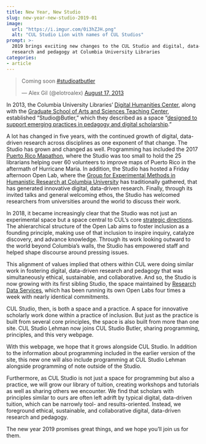 ```yaml
---
title: New Year, New Studio
slug: new-year-new-studio-2019-01
image:
  url: "https://i.imgur.com/0i3hZJH.png"
  alt: "CUL Studio Lion with names of CUL Studios"
prompt: >-
  2019 brings exciting new changes to the CUL Studio and digital, data-driven
  research and pedagogy at Columbia University Libraries
categories:
- article
---
```


<blockquote class="twitter-tweet" data-lang="en">
<p lang="en" dir="ltr">Coming soon <a href="https://twitter.com/hashtag/studioatbutler?src=hash&amp;ref_src=twsrc%5Etfw">#studioatbutler</a></p>
&mdash; Alex Gil (@elotroalex) <a href="https://twitter.com/elotroalex/status/368817038828908546?ref_src=twsrc%5Etfw">August 17, 2013</a>
</blockquote>
<script async src="https://platform.twitter.com/widgets.js" charset="utf-8"></script>



In 2013, the Columbia University Libraries’ [Digital Humanities
Center](http://library.columbia.edu/locations/dhc.html), along
with the [Graduate School of Arts and Sciences Teaching
Center](http://teachingcenter.wikischolars.columbia.edu/), established
“Studio@Butler,” which they described as a space “[designed to support emerging
practices in pedagogy and digital
scholarship](https://library.columbia.edu/news/libraries/2013/2013-9-11_Studio_Butler_Opens.html).” 

A lot has changed in five years, with the continued growth of digital,
data-driven research across disciplines as one exponent of that change. The
Studio has grown and changed as well. Programming has included the 2017
[Puerto Rico
Mapathon](https://www.nytimes.com/2017/10/02/nyregion/maps-puerto-rico-hurricane-maria.html),
where the Studio was too small to hold the 25 librarians helping over 60
volunteers to improve maps of Puerto Rico in the aftermath of Hurricane Maria.
In addition, the Studio has hosted a Friday afternoon Open Lab, where the
[Group for Experimental Methods in Humanistic Research at Columbia
University](http://xpmethod.plaintext.in) has traditionally gathered, that has
generated innovative digital, data-driven research. Finally, through its
invited talks and general welcoming ethos, the Studio has welcomed researchers
from universities around the world to discuss their work. 

In 2018, it became increasingly clear that the Studio was not just an
experimental space but a space central to CUL’s core [strategic
directions](https://strategicdirections.library.columbia.edu/). The
ahierarchical structure of the Open Lab aims to foster inclusion as a founding
principle, making use of that inclusion to inspire inquiry, catalyze
discovery, and advance knowledge. Through its work looking outward to the
world beyond Columbia’s walls, the Studio has empowered staff and helped shape
discourse around pressing issues.

This alignment of values implied that others within CUL were doing similar
work in fostering digital, data-driven research and pedagogy that was
simultaneously ethical, sustainable, and collaborative. And so, the Studio is
now growing with its first sibling Studio, the space maintained by [Research
Data
Services](https://library.columbia.edu/services/research-data-services.html),
which has been running its own Open Labs four times a week with nearly
identical commitments.

CUL Studio, then, is both a space and a practice. A space for innovative
scholarly work done within a practice of inclusion. But just as the practice
is built from several core principles, the space is also built from more than
one site. CUL Studio Lehman now joins CUL Studio Butler, sharing programming,
principles, and this very webpage.

With this webpage, we hope that it grows alongside CUL Studio. In addition to
the information about programming included in the earlier version of the site,
this new one will also include programming at CUL Studio
Lehman alongside programming of note outside of the Studio.

Furthermore, as CUL Studio is not just a space for programming but also a
practice, we will grow our library of tuition, creating workshops and
tutorials as well as sharing others we encounter. We find that scholars with
principles similar to ours are often left adrift by typical digital,
data-driven tuition, which can be narrowly tool- and results-oriented.
Instead, we foreground ethical, sustainable, and collaborative digital,
data-driven research and pedagogy.

The new year 2019 promises great things, and we hope you’ll join us for them.
